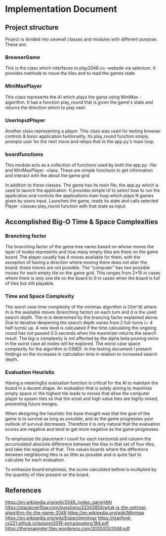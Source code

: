 # Implementation Document

## Project structure

Project is divided into severall classes and modules with different purpose. These are:

### BrowserGame

This is the class which interfaces to play2048.co -website via selenium. It provides methods to move the tiles and to read the games state

### MiniMaxPlayer

This class represents the AI which plays the game using MiniMax -algorithm. It has a function play_round that is given the game's state and returns the direction which to play next.

### UserInputPlayer

Another class representing a player. This class was used for testing browser controls & basic application funtionality. Its play_round function simply prompts user for the next move and relays that to the app.py's main loop.

### boardfunctions

This module acts as a collection of functions used by both the app.py -file and MiniMaxPlayer -class. These are simple functions to get information and interact with the about the game grid

In addition to these classes. The game has its main file, the app.py which is used to launch the application. It provides simple UI to select how to run the application and controls the applications main loop which plays N games given by users input. Launches the game, reads its state and calls selected Player -classes play_round function with that state as input.

## Accomplished Big-O Time & Space Complexities

### Branching factor

The branching factor of the game tree varies based on whose moves the layer of nodes represents and how many empty tiles are there on the game board. The player usually has 4 moves available for them, with the exception of having a direction where moving there does not alter the board: these moves are not possible. The "computer" has two possible moves for each empty tile on the game grid. This ranges from 2\*15 in cases where there is only one tile on the board to 0 in cases when the board is full of tiles but still playable.

### Time and Space Complexity

The worst case time complexity of the minimax algorithm is O(m^d) where m is the available moves (branching factor) on each turn and d is the used search depth. The m is determined by the brancing factor explained above. Due to iterative deepening the search depth varies from 2 full-turns (= 4 half-turns) up. A new level is calculated if the time calculating the ongoing round has not passed 0.3 seconds when the maximizer returns the search result. The big-o complexity is not affected by the alpha beta pruning since in the worst case all nodes will be explored. The worst case space complexity for the algorithm is O(MD). In the testing document I present findings on the increases in calculation time in relation to increased search depth.

### Evaluation Heuristic

Having a meaningful evaluation function is critical for the AI to maintain the board in a decent shape. An evaluation that is solely aiming to maximize empty space or the highest tile leads to moves that allow the computer player to spawn tiles so that the small and high value tiles are highly mixed, preventing future merges.

When designing the heuristic the base thought was that the goal of the game is to survive as long as possible, and as the game progresses your outlook of survival decreases. Therefore it is only natural that the evaluation scores are negative and tend to get more negative as the game progresses.

To emphasize tile placement I count for each horizontal and column the accumulated absolute difference between the tiles in that set of four tiles, and take the negative of that. This values boards where the difference between neighboring tiles is as little as possible and is quite fast to calculate for each evaluation.

To emhasize board emptiness, the score calculated before is multiplied by the quantity of tiles present on the board.

## References

https://en.wikipedia.org/wiki/2048_(video_game)#AI
https://stackoverflow.com/questions/22342854/what-is-the-optimal-algorithm-for-the-game-2048
https://en.wikipedia.org/wiki/Minimax
https://en.wikipedia.org/wiki/Expectiminimax
https://stanford-cs221.github.io/autumn2019-extra/posters/184.pdf
https://theresamigler.files.wordpress.com/2020/03/2048.pdf
